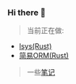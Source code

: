 ### Hi there 👋

> 当前正在做:

- [lsys(Rust)](https://github.com/shanliu/lsys)
- [简易ORM(Rust)](https://github.com/shanliu/sqlx-model)


> 一些[笔记](https://github.com/shanliu/blog)

